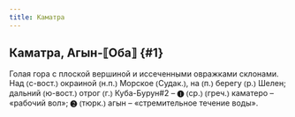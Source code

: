 ```yaml
---
title: Каматра
---
```

## Каматра, Агын-⟦Оба⟧ {#1}

Голая гора с плоской вершиной и иссеченными овражками склонами. Над ⦅с-вост.⦆ окраиной ⦅н.п.⦆ Морское ⦅Судак.⦆, на ⦅п.⦆ берегу ⦅р.⦆ Шелен; дальний ⦅ю-вост.⦆ отрог ⦅г.⦆ Куба-Бурун#2 – ❶ ⦅ср.⦆ ⦅греч.⦆ каматеро – «рабочий вол»; ❷ ⦅тюрк.⦆ агын – «стремительное течение воды».
